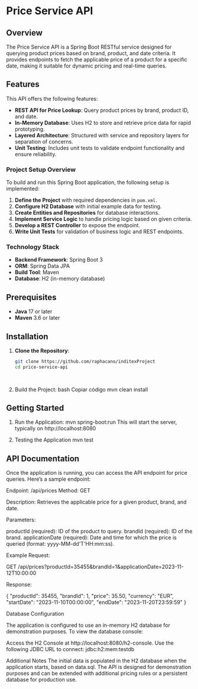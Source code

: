 # Price Service API

## Overview

The Price Service API is a Spring Boot RESTful service designed for querying product prices based on brand, product, and date criteria. It provides endpoints to fetch the applicable price of a product for a specific date, making it suitable for dynamic pricing and real-time queries.

## Features

This API offers the following features:

- **REST API for Price Lookup**: Query product prices by brand, product ID, and date.
- **In-Memory Database**: Uses H2 to store and retrieve price data for rapid prototyping.
- **Layered Architecture**: Structured with service and repository layers for separation of concerns.
- **Unit Testing**: Includes unit tests to validate endpoint functionality and ensure reliability.

### Project Setup Overview

To build and run this Spring Boot application, the following setup is implemented:

1. **Define the Project** with required dependencies in `pom.xml`.
2. **Configure H2 Database** with initial example data for testing.
3. **Create Entities and Repositories** for database interactions.
4. **Implement Service Logic** to handle pricing logic based on given criteria.
5. **Develop a REST Controller** to expose the endpoint.
6. **Write Unit Tests** for validation of business logic and REST endpoints.

### Technology Stack

- **Backend Framework**: Spring Boot 3
- **ORM**: Spring Data JPA
- **Build Tool**: Maven
- **Database**: H2 (in-memory database)

## Prerequisites

- **Java** 17 or later
- **Maven** 3.6 or later

## Installation

1. **Clone the Repository**:
   ```bash
   git clone https://github.com/raphacano/inditexProject
   cd price-service-api
 
 
2. Build the Project:
	bash
	Copiar código
	mvn clean install
	
	
## Getting Started	

1. Run the Application:
	mvn spring-boot:run
	This will start the server, typically on http://localhost:8080
	
2. Testing the Application
	mvn test
	

## API Documentation

Once the application is running, you can access the API endpoint for price queries. Here’s a sample endpoint:

Endpoint: /api/prices
Method: GET

Description: Retrieves the applicable price for a given product, brand, and date.

Parameters:

productId (required): ID of the product to query.
brandId (required): ID of the brand.
applicationDate (required): Date and time for which the price is queried (format: yyyy-MM-dd'T'HH:mm:ss).

Example Request:

GET /api/prices?productId=35455&brandId=1&applicationDate=2023-11-12T10:00:00

Response:

{
    "productId": 35455,
    "brandId": 1,
    "price": 35.50,
    "currency": "EUR",
    "startDate": "2023-11-10T00:00:00",
    "endDate": "2023-11-20T23:59:59"
}


Database Configuration

The application is configured to use an in-memory H2 database for demonstration purposes. To view the database console:

Access the H2 Console at http://localhost:8080/h2-console.
Use the following JDBC URL to connect:
jdbc:h2:mem:testdb

Additional Notes
The initial data is populated in the H2 database when the application starts, based on data.sql.
The API is designed for demonstration purposes and can be extended with additional pricing rules or a persistent database for production use.
